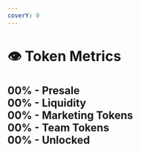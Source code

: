 ```yaml
---
coverY: 0
---
```


# 👁 Token Metrics

00% - Presale\
00% - Liquidity\
00% - Marketing Tokens\
00% - Team Tokens\
00% - Unlocked&#x20;
--------------------
